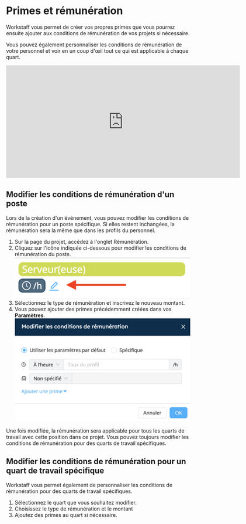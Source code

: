 # Primes et rémunération

Workstaff vous permet de créer vos propres primes que vous pourrez ensuite ajouter aux conditions de rémunération de vos projets si nécessaire.

Vous pouvez également personnaliser les conditions de rémunération de votre personnel et voir en un coup d'œil tout ce qui est applicable à chaque quart.

<iframe width="640" height="308" src="https://www.loom.com/embed/e9a0800a01714838b2cf5adada3a6ab9" frameborder="0" webkitallowfullscreen mozallowfullscreen allowfullscreen></iframe>

## Modifier les conditions de rémunération d'un poste
Lors de la création d'un événement, vous pouvez modifier les conditions de rémunération pour un poste spécifique. Si elles restent inchangées, la rémunération sera la même que dans les profils du personnel.
1. Sur la page du projet, accédez à l'onglet Rémunération.
2. Cliquez sur l'icône indiquée ci-dessous pour modifier les conditions de rémunération du poste.
   ![rem-role.png](Images/rem-role.png)
3. Sélectionnez le type de rémunération et inscrivez le nouveau montant.
4. Vous pouvez ajouter des primes précédemment créées dans vos **Paramètres**.
   ![modif-rem.png](Images/modif-rem.png)

Une fois modifiée, la rémunération sera applicable pour tous les quarts de travail avec cette position dans ce projet. Vous pouvez toujours modifier les conditions de rémunération pour des quarts de travail spécifiques.

## Modifier les conditions de rémunération pour un quart de travail spécifique
Workstaff vous permet également de personnaliser les conditions de rémunération pour des quarts de travail spécifiques.

1. Sélectionnez le quart que vous souhaitez modifier.
2. Choisissez le type de rémunération et le montant
3. Ajoutez des primes au quart si nécessaire.
